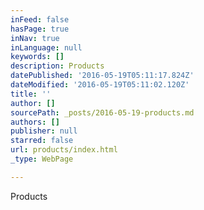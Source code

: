 ```yaml
---
inFeed: false
hasPage: true
inNav: true
inLanguage: null
keywords: []
description: Products
datePublished: '2016-05-19T05:11:17.824Z'
dateModified: '2016-05-19T05:11:02.120Z'
title: ''
author: []
sourcePath: _posts/2016-05-19-products.md
authors: []
publisher: null
starred: false
url: products/index.html
_type: WebPage

---
```

Products